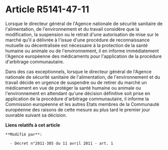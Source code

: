# Article R5141-47-11

Lorsque le directeur général de l'Agence nationale de sécurité sanitaire de l'alimentation, de l'environnement et du travail
considère que la modification, la suspension ou le retrait d'une autorisation de mise sur le marché qu'il a délivrée à
l'issue d'une procédure de reconnaissance mutuelle ou décentralisée est nécessaire à la protection de la santé humaine ou
animale ou de l'environnement, il en informe immédiatement l'Agence européenne des médicaments pour l'application de la
procédure d'arbitrage communautaire. 

Dans des cas exceptionnels, lorsque le directeur général de l'Agence nationale de sécurité sanitaire de l'alimentation, de
l'environnement et du travail décide en urgence de suspendre ou de retirer du marché un médicament en vue de protéger la
santé humaine ou animale ou l'environnement en attendant qu'une décision définitive soit prise en application de la procédure
d'arbitrage communautaire, il informe la Commission européenne et les autres Etats membres de la Communauté européenne des
raisons de cette mesure au plus tard le premier jour ouvrable suivant sa décision.

**Liens relatifs à cet article**

	**Modifié par**:

	  - Décret n°2011-385 du 11 avril 2011 - art. 1
